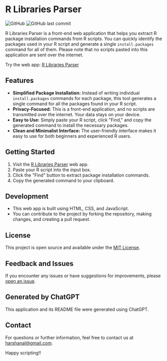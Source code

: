 # R Libraries Parser

![GitHub](https://img.shields.io/github/license/harshanal/r-libraries-parser)
![GitHub last commit](https://img.shields.io/github/last-commit/harshanal/r-libraries-parser)

R Libraries Parser is a front-end web application that helps you extract R package installation commands from R scripts. You can quickly identify the packages used in your R script and generate a single `install.packages` command for all of them. Please note that no scripts pasted into this application are sent over the internet.

Try the web app: [R Libraries Parser](https://harshanal.github.io/r-libraries-parser/)

## Features

- **Simplified Package Installation:** Instead of writing individual `install.packages` commands for each package, this tool generates a single command for all the packages found in your R script.
- **Privacy-Focused:** This is a front-end application, and no scripts are transmitted over the internet. Your data stays on your device.
- **Easy to Use:** Simply paste your R script, click "Find," and copy the generated command to install the necessary packages.
- **Clean and Minimalist Interface:** The user-friendly interface makes it easy to use for both beginners and experienced R users.

## Getting Started

1. Visit the [R Libraries Parser](https://harshanal.github.io/r-libraries-parser/) web app.
2. Paste your R script into the input box.
3. Click the "Find" button to extract package installation commands.
4. Copy the generated command to your clipboard.

## Development

- This web app is built using HTML, CSS, and JavaScript.
- You can contribute to the project by forking the repository, making changes, and creating a pull request.

## License

This project is open source and available under the [MIT License](LICENSE).

## Feedback and Issues

If you encounter any issues or have suggestions for improvements, please [open an issue](https://github.com/harshanal/r-libraries-parser/issues).

## Generated by ChatGPT

This application and its README file were generated using ChatGPT.

## Contact

For questions or further information, feel free to contact us at [harshanal@gmail.com](mailto:harshanalgmail.com).

Happy scripting!!
